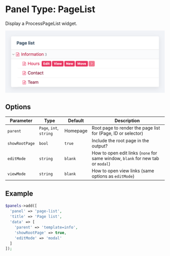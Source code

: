 # Panel Type: PageList

Display a ProcessPageList widget.

![PageList](../images/page-list.png ':size=400')

## Options

|Parameter|Type|Default|Description|
|---|---|---|---|
|`parent`|`Page`, `int`, `string`|Homepage|Root page to render the page list for (Page, ID or selector)|
|`showRootPage`|`bool`|`true`|Include the root page in the output?|
|`editMode`|`string`|`blank`|How to open edit links (`none` for same window, `blank` for new tab or `modal`)|
|`viewMode`|`string`|`blank`|How to open view links (same options as `editMode`)|

## Example

```php
$panels->add([
  'panel' => 'page-list',
  'title' => 'Page list',
  'data' => [
    'parent' => 'template=info',
    'showRootPage' => true,
    'editMode' => 'modal'
  ]
]);
```
